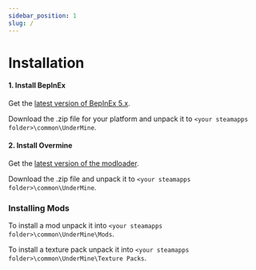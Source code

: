 ```yaml
---
sidebar_position: 1
slug: /
---
```


# Installation

#### 1. Install BepInEx
Get the [latest version of BepInEx 5.x](https://github.com/BepInEx/BepInEx/releases/tag/v5.4.19).

Download the .zip file for your platform and unpack it to `<your steamapps folder>\common\UnderMine`.

#### 2. Install Overmine
Get the [latest version of the modloader](https://github.com/Knugel/Overmine/releases).

Download the .zip file and unpack it to `<your steamapps folder>\common\UnderMine`.


### Installing Mods

To install a mod unpack it into `<your steamapps folder>\common\UnderMine\Mods`.

To install a texture pack unpack it into `<your steamapps folder>\common\UnderMine\Texture Packs`.